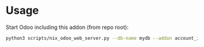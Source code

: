 # Usage

Start Odoo including this addon (from repo root):

```bash
python3 scripts/nix_odoo_web_server.py --db-name mydb --addon account_invoice_bank_brand
```
